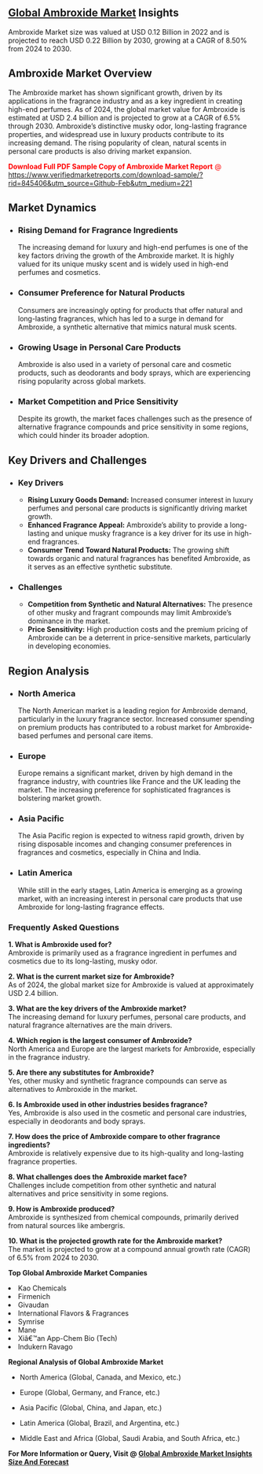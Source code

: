 <h2><a href="https://www.verifiedmarketreports.com/download-sample/?rid=845406&amp;utm_source=Github&amp;utm_medium=221" target="_blank">Global Ambroxide Market</a> Insights</h2><p>Ambroxide Market size was valued at USD 0.12 Billion in 2022 and is projected to reach USD 0.22 Billion by 2030, growing at a CAGR of 8.50% from 2024 to 2030.</p><p> <h2>Ambroxide Market Overview</h2> <p>The Ambroxide market has shown significant growth, driven by its applications in the fragrance industry and as a key ingredient in creating high-end perfumes. As of 2024, the global market value for Ambroxide is estimated at USD 2.4 billion and is projected to grow at a CAGR of 6.5% through 2030. Ambroxide’s distinctive musky odor, long-lasting fragrance properties, and widespread use in luxury products contribute to its increasing demand. The rising popularity of clean, natural scents in personal care products is also driving market expansion.</p> <p><p><span class=""><span style="color: #ff0000;"><strong>Download Full PDF Sample Copy of Ambroxide Market Report</strong> @ </span><a href="https://www.verifiedmarketreports.com/download-sample/?rid=845406&amp;utm_source=Github-Feb&amp;utm_medium=221" target="_blank">https://www.verifiedmarketreports.com/download-sample/?rid=845406&amp;utm_source=Github-Feb&amp;utm_medium=221</a></span></p></p> <h2>Market Dynamics</h2> <ul style="list-style-type: disc; padding-left: 20px;"> <li><h3>Rising Demand for Fragrance Ingredients</h3> The increasing demand for luxury and high-end perfumes is one of the key factors driving the growth of the Ambroxide market. It is highly valued for its unique musky scent and is widely used in high-end perfumes and cosmetics.</li> <li><h3>Consumer Preference for Natural Products</h3> Consumers are increasingly opting for products that offer natural and long-lasting fragrances, which has led to a surge in demand for Ambroxide, a synthetic alternative that mimics natural musk scents.</li> <li><h3>Growing Usage in Personal Care Products</h3> Ambroxide is also used in a variety of personal care and cosmetic products, such as deodorants and body sprays, which are experiencing rising popularity across global markets.</li> <li><h3>Market Competition and Price Sensitivity</h3> Despite its growth, the market faces challenges such as the presence of alternative fragrance compounds and price sensitivity in some regions, which could hinder its broader adoption.</li> </ul> <h2>Key Drivers and Challenges</h2> <ul style="list-style-type: disc; padding-left: 20px;"> <li><h3>Key Drivers</h3> <ul style="list-style-type: circle; padding-left: 20px;"> <li><strong>Rising Luxury Goods Demand:</strong> Increased consumer interest in luxury perfumes and personal care products is significantly driving market growth.</li> <li><strong>Enhanced Fragrance Appeal:</strong> Ambroxide’s ability to provide a long-lasting and unique musky fragrance is a key driver for its use in high-end fragrances.</li> <li><strong>Consumer Trend Toward Natural Products:</strong> The growing shift towards organic and natural fragrances has benefited Ambroxide, as it serves as an effective synthetic substitute.</li> </ul> </li> <li><h3>Challenges</h3> <ul style="list-style-type: circle; padding-left: 20px;"> <li><strong>Competition from Synthetic and Natural Alternatives:</strong> The presence of other musky and fragrant compounds may limit Ambroxide’s dominance in the market.</li> <li><strong>Price Sensitivity:</strong> High production costs and the premium pricing of Ambroxide can be a deterrent in price-sensitive markets, particularly in developing economies.</li> </ul> </li> </ul> <h2>Region Analysis</h2> <ul style="list-style-type: disc; padding-left: 20px;"> <li><h3>North America</h3> The North American market is a leading region for Ambroxide demand, particularly in the luxury fragrance sector. Increased consumer spending on premium products has contributed to a robust market for Ambroxide-based perfumes and personal care items.</li> <li><h3>Europe</h3> Europe remains a significant market, driven by high demand in the fragrance industry, with countries like France and the UK leading the market. The increasing preference for sophisticated fragrances is bolstering market growth.</li> <li><h3>Asia Pacific</h3> The Asia Pacific region is expected to witness rapid growth, driven by rising disposable incomes and changing consumer preferences in fragrances and cosmetics, especially in China and India.</li> <li><h3>Latin America</h3> While still in the early stages, Latin America is emerging as a growing market, with an increasing interest in personal care products that use Ambroxide for long-lasting fragrance effects.</li> </ul> <h3>Frequently Asked Questions</h3> <p><strong>1. What is Ambroxide used for?</strong><br> Ambroxide is primarily used as a fragrance ingredient in perfumes and cosmetics due to its long-lasting, musky odor.</p> <p><strong>2. What is the current market size for Ambroxide?</strong><br> As of 2024, the global market size for Ambroxide is valued at approximately USD 2.4 billion.</p> <p><strong>3. What are the key drivers of the Ambroxide market?</strong><br> The increasing demand for luxury perfumes, personal care products, and natural fragrance alternatives are the main drivers.</p> <p><strong>4. Which region is the largest consumer of Ambroxide?</strong><br> North America and Europe are the largest markets for Ambroxide, especially in the fragrance industry.</p> <p><strong>5. Are there any substitutes for Ambroxide?</strong><br> Yes, other musky and synthetic fragrance compounds can serve as alternatives to Ambroxide in the market.</p> <p><strong>6. Is Ambroxide used in other industries besides fragrance?</strong><br> Yes, Ambroxide is also used in the cosmetic and personal care industries, especially in deodorants and body sprays.</p> <p><strong>7. How does the price of Ambroxide compare to other fragrance ingredients?</strong><br> Ambroxide is relatively expensive due to its high-quality and long-lasting fragrance properties.</p> <p><strong>8. What challenges does the Ambroxide market face?</strong><br> Challenges include competition from other synthetic and natural alternatives and price sensitivity in some regions.</p> <p><strong>9. How is Ambroxide produced?</strong><br> Ambroxide is synthesized from chemical compounds, primarily derived from natural sources like ambergris.</p> <p><strong>10. What is the projected growth rate for the Ambroxide market?</strong><br> The market is projected to grow at a compound annual growth rate (CAGR) of 6.5% from 2024 to 2030.</p> </p><p><strong>Top Global Ambroxide Market Companies</strong></p><div data-test-id=""><p><li>Kao Chemicals</li><li> Firmenich</li><li> Givaudan</li><li> International Flavors & Fragrances</li><li> Symrise</li><li> Mane</li><li> Xiâ€™an App-Chem Bio (Tech)</li><li> Indukern Ravago</li></p><div><strong>Regional Analysis of&nbsp;Global Ambroxide Market</strong></div><ul><li dir="ltr"><p dir="ltr">North America&nbsp;(Global, Canada, and Mexico, etc.)</p></li><li dir="ltr"><p dir="ltr">Europe (Global, Germany, and France, etc.)</p></li><li dir="ltr"><p dir="ltr">Asia Pacific&nbsp;(Global, China, and Japan, etc.)</p></li><li dir="ltr"><p dir="ltr">Latin America&nbsp;(Global, Brazil, and Argentina, etc.)</p></li><li dir="ltr">Middle East and Africa&nbsp;(Global, Saudi Arabia, and South Africa, etc.)</li></ul><p><strong>For More Information or Query, Visit @&nbsp;</strong><strong><a href="https://www.verifiedmarketreports.com/product/ambroxide-market/?utm_source=Github&amp;utm_medium=221" target="_blank">Global Ambroxide Market Insights Size And Forecast</a></strong></p></div>
